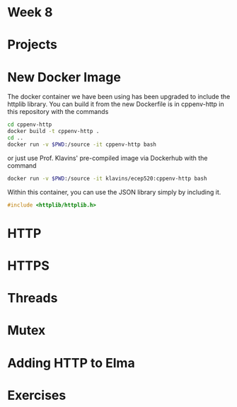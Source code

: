 Week 8
===

Projects
===

New Docker Image
===

The docker container we have been using has been upgraded to include the httplib library. You can build it from the new Dockerfile is in cppenv-http in this repository with the commands
```bash
cd cppenv-http
docker build -t cppenv-http .
cd ..
docker run -v $PWD:/source -it cppenv-http bash
```
or just use Prof. Klavins' pre-compiled image via Dockerhub with the command
```bash
docker run -v $PWD:/source -it klavins/ecep520:cppenv-http bash
```

Within this container, you can use the JSON library simply by including it.
```c++
#include <httplib/httplib.h>
```

HTTP
===

HTTPS
===

Threads
===

Mutex
===

Adding HTTP to Elma
===

Exercises
===